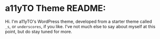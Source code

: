 # a11yTO Theme README:

Hi. I'm a11yTO's WordPress theme, developed from a starter theme called `_s`, or `underscores`, if you like. I've not much else to say about myself at this point, but do stay tuned for more.